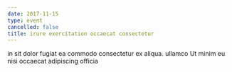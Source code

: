 ```yaml
---
date: 2017-11-15
type: event
cancelled: false
title: irure exercitation occaecat consectetur
---
```

in sit dolor fugiat ea commodo consectetur ex aliqua. ullamco Ut minim eu nisi occaecat adipiscing officia